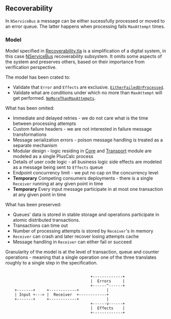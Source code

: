 ## Recoverability

In `NServiceBus` a message can be either sucessfully processed or moved to an error queue. The latter happens when processing fails `MaxAttempt` times.

### Model

Model specified in [Recoverability.tla]() is a simplification of a digital system, in this case [NServiceBus]() recoverability subsystem. It omits some aspects of the system and preserves others, based on their importance from verification perspective. 

The model has been crated to:
 * Validate that `Error` and `Effects` are exclusive. [`EitherFailedOrProcessed`](https://github.com/tmasternak/NServiceBus.ModelChecking/blob/master/Recoverability/Recoverability.tla#L140).
 * Validate what are conditions under which no more than `MaxAttempt` will get performed. [`NoMoreThanMaxAttempts`](https://github.com/tmasternak/NServiceBus.ModelChecking/blob/master/Recoverability/Recoverability.tla#L144).

What has been omited:

 * Immediate and delayed retries - we do not care what is the time between processing attempts
 * Custom failure headers - we are not interested in failure message transformations
 * Message serialization errors - poison message handling is treated as a separate mechanism
 * Modular design - logic residing in [Core]() and [Transport]() module are modeled as a single PlusCalc process
 * Details of user code logic - all business logic side effects are modeled as a message being sent to `Effects` queue
 * Endpoint concurrency limit - we put no cap on the concurrency level 
 * **Temporary** Competing consumers deployments - there is a single `Receiver` running at any given point in time
 * **Temporary** Every input message participate in at most one transaction at any given point in time

What has been preserved:
  
 * Queues' data is stored in stable storage and operations participate in atomic distributed transactions.
 * Transactions can time out
 * Number of processing attempts is stored by `Receiver`'s in memory
 * `Receiver` can crash and later recover losing attempts cache
 * Message handling in `Receiver` can either fail or succeed

Granularity of the model is at the level of transaction, queue and counter operations - meaning that a single operation one of the three translates roughly to a single step in the specification. 

```

                                     +-------------+
                                     |  Errors     |
                                     +------^------+
    +-------+     +------------+            |
    | Input +---> |  Receiver  +------------+
    +-------+     +------------+            |
                                     +------v------+
                                     |  Effects    |
                                     +-------------+
 ```
